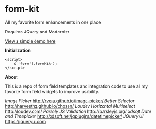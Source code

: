 # form-kit
All my favorite form enhancements in one place


Requires JQuery and Modernizr

[View a simple demo here](http://htmlpreview.github.io/?https://github.com/ninapavlich/form-kit/blob/master/example.html)

**Initialization**

    <script>
        $('form').formKit();
    </script>


**About**

This is a repo of form field templates and integration code to use all my favorite form field widgets to improve usability.

*Image Picker* http://rvera.github.io/image-picker/
*Better Selector* http://harvesthq.github.io/chosen/
*Loudev Horizontal Multiselect* http://loudev.com/
*Parsely JS Validation* http://parsleyjs.org/
*xdsoft Date and Timepicker* http://xdsoft.net/jqplugins/datetimepicker/
*JQuery UI* https://jqueryui.com